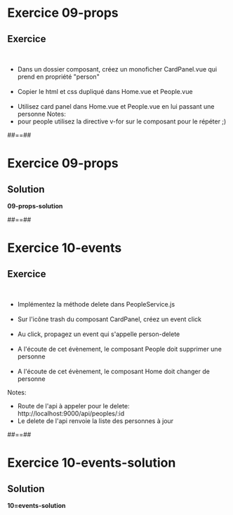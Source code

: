 <!-- .slide: class="exercice" -->
# Exercice 09-props
## Exercice
<br>

- Dans un dossier composant, créez un monoficher CardPanel.vue qui prend en propriété "person"<br><br>
- Copier le html et css dupliqué dans Home.vue et People.vue<br><br>
- Utilisez card panel dans Home.vue et People.vue en lui passant une personne
Notes:
 - pour people utilisez la directive v-for sur le composant pour le répéter ;)

##==##

<!-- .slide: class="exercice" -->
# Exercice 09-props
## Solution
**09-props-solution**
<!-- .element: class="full-center" -->

##==##

<!-- .slide: class="exercice" -->
# Exercice 10-events
## Exercice
<br>

- Implémentez la méthode delete dans PeopleService.js<br><br>
- Sur l'icône trash du composant CardPanel, créez un event click<br><br>
- Au click, propagez un event qui s'appelle person-delete<br><br>
- A l'écoute de cet évènement, le composant People doit supprimer une personne<br><br>
- A l'écoute de cet évènement, le composant Home doit changer de personne

Notes:
- Route de l'api à appeler pour le delete: http://localhost:9000/api/peoples/:id
- Le delete de l'api renvoie la liste des personnes à jour

 ##==##

 <!-- .slide: class="exercice" -->
 # Exercice 10-events-solution
 ## Solution
**10=events-solution**
<!-- .element: class="full-center" -->
